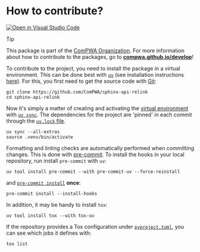 # How to contribute?

[![Open in Visual Studio Code](https://img.shields.io/badge/vscode-open-blue?logo=visualstudiocode)](https://github.dev/ComPWA/sphinx-api-relink)

> [!TIP]
> This package is part of the [ComPWA Organization](https://github.com/ComPWA). For more information about how to contribute to the packages, go to **[compwa.github.io/develop](https://compwa.github.io/develop)**!

To contribute to the project, you need to install the package in a virtual environment. This can be done best with [`uv`](https://docs.astral.sh/uv) (see installation instructions [here](https://docs.astral.sh/uv/getting-started/installation)). For this, you first need to get the source code with [Git](https://git-scm.com):

```shell
git clone https://github.com/ComPWA/sphinx-api-relink
cd sphinx-api-relink
```

Now it's simply a matter of creating and activating the [virtual environment](https://docs.astral.sh/uv/pip/environments) with [`uv sync`](https://docs.astral.sh/uv/reference/cli/#uv-sync). The dependencies for the project are 'pinned' in each commit through the [`uv.lock` file](https://docs.astral.sh/uv/concepts/projects/layout/#the-lockfile).

```shell
uv sync --all-extras
source .venv/bin/activate
```

Formatting and linting checks are automatically performed when committing changes. This is done with [pre-commit](https://pre-commit.com). To install the hooks in your local repository, run install `pre-commit` with `uv`:

```shell
uv tool install pre-commit --with pre-commit-uv --force-reinstall
```

and [`pre-commit install`](https://pre-commit.com/#3-install-the-git-hook-scripts) **once**:

```shell
pre-commit install --install-hooks
```

In addition, it may be handy to install `tox`:

```shell
uv tool install tox --with tox-uv
```

If the repository provides a Tox configuration under [`pyproject.toml`](./pyproject.toml), you can see which jobs it defines with:

```shell
tox list
```
